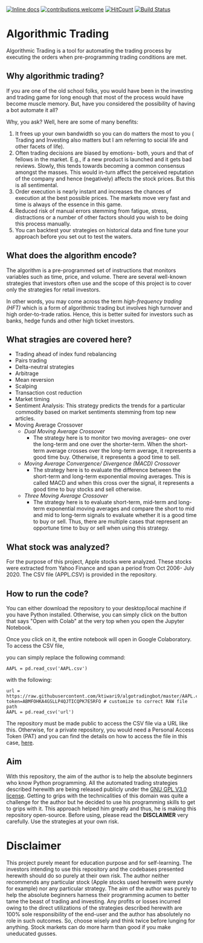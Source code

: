 [![Inline docs](http://inch-ci.org/github/ktiwari9/algotradingbot.svg?branch=master)](http://inch-ci.org/github/ktiwari9/algotradingbot)   [![contributions welcome](https://img.shields.io/badge/contributions-welcome-brightgreen.svg?style=flat)](https://github.com/dwyl/esta/issues)  [![HitCount](http://hits.dwyl.com/ktiwari9/algotradingbot.svg)](http://hits.dwyl.com/ktiwari9/algotradingbot)  [![Build Status](https://travis-ci.org/ktiwari9/algotradingbot.png?branch=master)](https://travis-ci.org/ktiwari9/algotradingbot)




# Algorithmic Trading

Algorithmic Trading is a tool for automating the trading process by executing the orders when pre-programming trading conditions are met.

## Why algorithmic trading?
If you are one of the old school folks, you would have been in the investing and trading game for long enough that most of the process would have become muscle memory. But, have you considered the possibility of having a bot automate it all?

Why, you ask? Well, here are some of many benefits:
1. It frees up your own bandwidth so you can do matters the most to you ( Trading and Investing also matters but I am referring to social life and other facets of life).
2. Often trading decisions are biased by emotions- both, yours and that of fellows in the market. E.g., if a new product is launched and it gets bad reviews. Slowly, this tends towards becoming a common consensus amongst the masses. This would in-turn affect the perceived reputation of the company and hence (negatively) affects the stock prices. But this is all sentimental. 
3. Order execution is nearly instant and increases the chances of execution at the best possible prices. The markets move very fast and time is always of the essence in this game.
4. Reduced risk of manual errors stemming from fatigue, stress, distractions or a number of other factors should you wish to be doing this process manually.
5. You can backtest your strategies on historical data and fine tune your approach before you set out to test the waters.

## What does the algorithm encode?
The algorithm is a pre-programmed set of instructions that monitors variables such as time, price, and volume. There are several well-known strategies that investors often use and the scope of this project is to cover only the strategies for retail investors.

In other words, you may come across the term *high-frequency trading (HFT)* which is a form of algorithmic trading but involves high turnover and high order-to-trade ratios. Hence, this is better suited for investors such as banks, hedge funds and other high ticket investors.

## What stragies are covered here?
- Trading ahead of index fund rebalancing
- Pairs trading
- Delta-neutral strategies
- Arbitrage
- Mean reversion
- Scalping
- Transaction cost reduction
- Market timing
- Sentiment Analysis: This strategy predicts the trends for a particular commodity based on market sentiments stemming from top new articles.
- Moving Average Crossover
	- *Dual Moving Average Crossover*
		- The strategy here is to monitor two moving averages- one over the long-term and one over the shorter-term. When the short-term average crosses over the long-term average, it represents a good time buy. Otherwise, it represents a good time to sell.  
	- *Moving Average Convergence/ Divergence (MACD) Crossover*
		- The strategy here is to evaluate the difference between the short-term and long-term exponential moving averages. This is called MACD and when this cross over the signal, it represents a good time to buy stocks and sell otherwise.
    - *Three Moving Average Crossover*
    	- The strategy here is to evaluate short-term, mid-term and long-term exponential moving averages and compare the short to mid and mid to long-term signals to evaluate whether it is a good time to buy or sell. Thus, there are multiple cases that represent an opportune time to buy or sell when using this strategy. 


## What stock was analyzed?
For the purpose of this project, Apple stocks were analyzed. These stocks were extracted from Yahoo Finance and span a period from Oct 2006- July 2020. The CSV file (APPL.CSV) is provided in the repository.

## How to run the code?
You can either download the repository to your desktop/local machine if you have Python installed. Otherwise, you can simply click on the button that says "Open with Colab" at the very top when you open the Jupyter Notebook. 

Once you click on it, the entire notebook will open in Google Colaboratory. To access the CSV file, 

you can simply replace the following command:
```
AAPL = pd.read_csv('AAPL.csv')
```

with the following:
```
url = https://raw.githubusercontent.com/ktiwari9/algotradingbot/master/AAPL.csv?token=ABMFOHKA4GSLLP4QJTICQPK7E5RFO # customize to correct RAW file path
AAPL = pd.read_csv('url')
```

The repository must be made public to access the CSV file via a URL like this. Otherwise, for a private repository, you would need a Personal Access Token (PAT) and you can find the details on how to access the file in this case, [here](https://medium.com/towards-entrepreneurship/importing-a-csv-file-from-github-in-a-jupyter-notebook-e2c28e7e74a5).

## Aim
With this repository, the aim of the author is to help the absolute beginners who know Python programming. All the automated trading strategies described herewith are being released publicly under the [GNU GPL V3.0 license](https://github.com/ktiwari9/algotradingbot/blob/master/LICENSE). Getting to grips with the technicalities of this domain was quite a challenge for the author but he decided to use his programming skills to get to grips with it. This approach helped him greatly and thus, he is making this repository open-source. Before using, please read the **DISCLAIMER** very carefully. Use the strategies at your own risk.

# Disclaimer
This project purely meant for education purpose and for self-learning. The investors intending to use this repository and the codebases presented herewith should do so purely at their own risk. The author neither recommends any particular stock (Apple stocks used herewith were purely for example) nor any particular strategy. The aim of the author was purely to help the absolute beginners harness their programming acumen to better tame the beast of trading and investing. Any profits or losses incurred owing to the direct utilizations of the strategies described herewith are 100% sole responsibility of the end-user and the author has absolutely no role in such outcomes. So, choose wisely and think twice before lunging for anything. Stock markets can do more harm than good if you make uneducated gusses.
